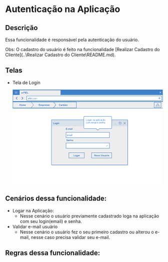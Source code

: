 # Autenticação na Aplicação

## Descrição

Essa funcionalidade é responsável pela autenticação do usuário.

Obs: O cadastro do usuário é feito na funcionalidade [Realizar Cadastro do Cliente](..\Realizar Cadastro do Cliente\README.md).

## Telas

- Tela de Login

  ![Tela de Login](telaLogin.png)

## Cenários dessa funcionalidade:

+ Logar na Aplicação:
    - Nesse cenário o usuário previamente cadastrado loga na aplicação com seu login(email) e senha.
+ Validar e-mail usuário
    - Nesse cenário o usuário fez o seu primeiro cadastro ou alterou o e-mail, nesse caso precisa validar seu e-mail.

## Regras dessa funcionalidade:

